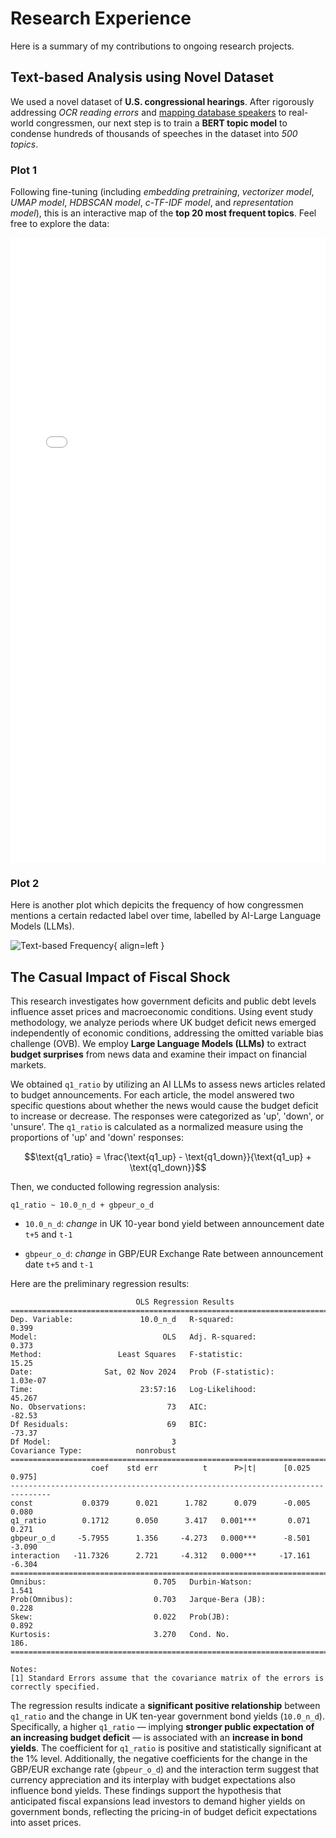 # **Research Experience**

Here is a summary of my contributions to ongoing research projects.

## **Text-based Analysis using Novel Dataset**

We used a novel dataset of **U.S. congressional hearings**. After rigorously addressing *OCR reading errors* and [mapping database speakers](text-based-codes.md) to real-world congressmen, our next step is to train a **BERT topic model** to condense hundreds of thousands of speeches in the dataset into *500 topics*. 

### Plot 1
Following fine-tuning (including *embedding pretraining*, *vectorizer model*, *UMAP model*, *HDBSCAN model*, *c-TF-IDF model*, and *representation model*), this is an interactive map of the **top 20 most frequent topics**. Feel free to explore the data:

<iframe src="/assets/plots/topic_500.html" width="100%" height="1000px" style="border:none;"></iframe>

### Plot 2
Here is another plot which depicits the frequency of how congressmen mentions a certain redacted label over time, labelled by AI-Large Language Models (LLMs). 

![Text-based Frequency](assets/plots/text_based_plot.png){ align=left }


## **The Casual Impact of Fiscal Shock**

This research investigates how government deficits and public debt levels influence asset prices and macroeconomic conditions. Using event study methodology, we analyze periods where UK budget deficit news emerged independently of economic conditions, addressing the omitted variable bias challenge (OVB). We employ **Large Language Models (LLMs)** to extract **budget surprises** from news data and examine their impact on financial markets.

We obtained `q1_ratio` by utilizing an AI LLMs to assess news articles related to budget announcements. For each article, the model answered two specific questions about whether the news would cause the budget deficit to increase or decrease. The responses were categorized as 'up', 'down', or 'unsure'. The `q1_ratio` is calculated as a normalized measure using the proportions of 'up' and 'down' responses:

$$\text{q1_ratio} = \frac{\text{q1_up} - \text{q1_down}}{\text{q1_up} + \text{q1_down}}$$

Then, we conducted following regression analysis:

```
q1_ratio ~ 10.0_n_d + gbpeur_o_d
```

- `10.0_n_d`: *change* in UK 10-year bond yield between announcement date `t+5` and `t-1`  

- `gbpeur_o_d`: *change* in GBP/EUR Exchange Rate between announcement date `t+5` and `t-1`  

Here are the preliminary regression results:

```
                            OLS Regression Results                            
==============================================================================
Dep. Variable:               10.0_n_d   R-squared:                       0.399
Model:                            OLS   Adj. R-squared:                  0.373
Method:                 Least Squares   F-statistic:                     15.25
Date:                Sat, 02 Nov 2024   Prob (F-statistic):           1.03e-07
Time:                        23:57:16   Log-Likelihood:                 45.267
No. Observations:                  73   AIC:                            -82.53
Df Residuals:                      69   BIC:                            -73.37
Df Model:                           3                                         
Covariance Type:            nonrobust                                         
===============================================================================
                  coef    std err          t      P>|t|      [0.025      0.975]
-------------------------------------------------------------------------------
const           0.0379      0.021      1.782      0.079      -0.005       0.080
q1_ratio        0.1712      0.050      3.417   0.001***       0.071       0.271
gbpeur_o_d     -5.7955      1.356     -4.273   0.000***      -8.501      -3.090
interaction   -11.7326      2.721     -4.312   0.000***     -17.161      -6.304
==============================================================================
Omnibus:                        0.705   Durbin-Watson:                   1.541
Prob(Omnibus):                  0.703   Jarque-Bera (JB):                0.228
Skew:                           0.022   Prob(JB):                        0.892
Kurtosis:                       3.270   Cond. No.                         186.
==============================================================================

Notes:
[1] Standard Errors assume that the covariance matrix of the errors is correctly specified.
```

The regression results indicate a **significant positive relationship** between `q1_ratio` and the change in UK ten-year government bond yields (`10.0_n_d`). Specifically, a higher `q1_ratio` — implying **stronger public expectation of an increasing budget deficit** — is associated with an **increase in bond yields**. The coefficient for `q1_ratio` is positive and statistically significant at the 1% level. Additionally, the negative coefficients for the change in the GBP/EUR exchange rate (`gbpeur_o_d`) and the interaction term suggest that currency appreciation and its interplay with budget expectations also influence bond yields. These findings support the hypothesis that anticipated fiscal expansions lead investors to demand higher yields on government bonds, reflecting the pricing-in of budget deficit expectations into asset prices.